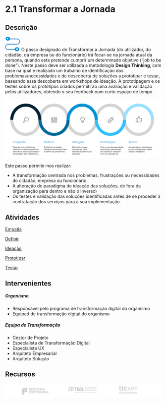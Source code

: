 ﻿
# 2.1 Transformar a Jornada

## Descrição
![transformar jornada](images/transformar_jornada.png)
O passo designado de Transformar a Jornada (do utilizador, do cidadão, da empresa ou do funcionário) irá focar-se na jornada atual da persona, quando esta pretende cumprir um determinado objetivo (“job to be done”).
Neste passo deve ser utilizada a metodologia  **Design Thinking**, com base na qual é realizado um trabalho de identificação dos problemas/necessidades e de descoberta de soluções a prototipar e testar, baseando essa descoberta em workshops de ideação. A prototipagem e os testes sobre os protótipos criados permitirão uma avaliação e validação pelos utilizadores, obtendo o seu feedback num curto espaço de tempo. 


![metodologia de design thinking ](images/designthinking_ticapp.png)

Este passo permite-nos realizar:
* A transformação centrada nos problemas, frustrações ou necessidades do cidadão, empresa ou funcionário.
* A alteração do paradigma de ideação das soluções, de fora da organização para dentro e não o inverso)
* Os testes e validação das soluções identificadas antes de se proceder à contratação dos serviços para a sua implementação.

## Atividades

[Empatia](2.1-TransformaraJornada-Empatia.md)

[Definir](2.1-TransformaraJornada-Definir.md)

[Ideação](2.1-TransformaraJornada-Ideacao.md)

[Prototipar](2.1-TransformaraJornada-Prototipar.md)

[Testar](2.1-TransformaraJornada-Testar.md)



## Intervenientes
##### Organismo
* Responsável pelo programa de transformação digital do organismo
* Equipad de transformação digital do organismo


##### Equipa de Transformação
* Gestor de Projeto
* Especialista de Transformação Digital
* Especialista UX
* Arquiteto Empresarial
* Arquiteto Solução


## Recursos

![rodape](images/rodape.png)